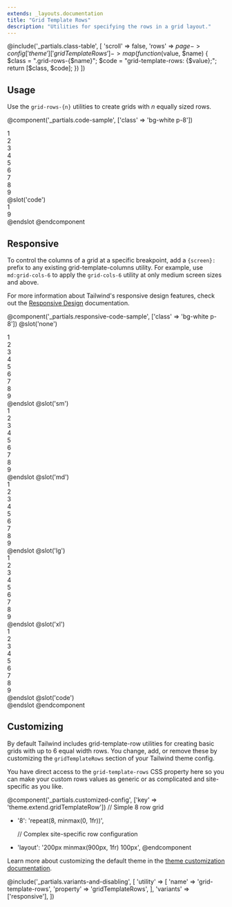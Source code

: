 ```yaml
---
extends: _layouts.documentation
title: "Grid Template Rows"
description: "Utilities for specifying the rows in a grid layout."
---
```


@include('_partials.class-table', [
  'scroll' => false,
  'rows' => $page->config['theme']['gridTemplateRows']->map(function ($value, $name) {
    $class = ".grid-rows-{$name}";
    $code = "grid-template-rows: {$value};";
    return [$class, $code];
  })
])

## Usage

Use the `grid-rows-{n}` utilities to create grids with _n_ equally sized rows.

@component('_partials.code-sample', ['class' => 'bg-white p-8'])
<div class="h-64 grid grid-rows-3 grid-flow-col gap-4">
  <div class="bg-gray-300 flex items-center justify-center">1</div>
  <div class="bg-gray-500 flex items-center justify-center">2</div>
  <div class="bg-gray-300 flex items-center justify-center">3</div>
  <div class="bg-gray-500 flex items-center justify-center">4</div>
  <div class="bg-gray-300 flex items-center justify-center">5</div>
  <div class="bg-gray-500 flex items-center justify-center">6</div>
  <div class="bg-gray-300 flex items-center justify-center">7</div>
  <div class="bg-gray-500 flex items-center justify-center">8</div>
  <div class="bg-gray-300 flex items-center justify-center">9</div>
</div>
@slot('code')
<div class="h-64 grid grid-rows-3 grid-flow-col gap-4">
  <div>1</div>
  <!-- ... -->
  <div>9</div>
</div>
@endslot
@endcomponent

## Responsive

To control the columns of a grid at a specific breakpoint, add a `{screen}:` prefix to any existing grid-template-columns utility. For example, use `md:grid-cols-6` to apply the `grid-cols-6` utility at only medium screen sizes and above.

For more information about Tailwind's responsive design features, check out the [Responsive Design](/docs/responsive-design) documentation.

@component('_partials.responsive-code-sample', ['class' => 'bg-white p-8'])
@slot('none')
<div class="h-64 grid grid-rows-2 grid-flow-col gap-4">
  <div class="bg-gray-300 flex items-center justify-center">1</div>
  <div class="bg-gray-500 flex items-center justify-center">2</div>
  <div class="bg-gray-300 flex items-center justify-center">3</div>
  <div class="bg-gray-500 flex items-center justify-center">4</div>
  <div class="bg-gray-300 flex items-center justify-center">5</div>
  <div class="bg-gray-500 flex items-center justify-center">6</div>
  <div class="bg-gray-300 flex items-center justify-center">7</div>
  <div class="bg-gray-500 flex items-center justify-center">8</div>
  <div class="bg-gray-300 flex items-center justify-center">9</div>
</div>
@endslot
@slot('sm')
<div class="h-64 grid grid-rows-3 grid-flow-col gap-4">
  <div class="bg-gray-300 flex items-center justify-center">1</div>
  <div class="bg-gray-500 flex items-center justify-center">2</div>
  <div class="bg-gray-300 flex items-center justify-center">3</div>
  <div class="bg-gray-500 flex items-center justify-center">4</div>
  <div class="bg-gray-300 flex items-center justify-center">5</div>
  <div class="bg-gray-500 flex items-center justify-center">6</div>
  <div class="bg-gray-300 flex items-center justify-center">7</div>
  <div class="bg-gray-500 flex items-center justify-center">8</div>
  <div class="bg-gray-300 flex items-center justify-center">9</div>
</div>
@endslot
@slot('md')
<div class="h-64 grid grid-rows-4 grid-flow-col gap-4">
  <div class="bg-gray-300 flex items-center justify-center">1</div>
  <div class="bg-gray-500 flex items-center justify-center">2</div>
  <div class="bg-gray-300 flex items-center justify-center">3</div>
  <div class="bg-gray-500 flex items-center justify-center">4</div>
  <div class="bg-gray-300 flex items-center justify-center">5</div>
  <div class="bg-gray-500 flex items-center justify-center">6</div>
  <div class="bg-gray-300 flex items-center justify-center">7</div>
  <div class="bg-gray-500 flex items-center justify-center">8</div>
  <div class="bg-gray-300 flex items-center justify-center">9</div>
</div>
@endslot
@slot('lg')
<div class="h-64 grid grid-rows-5 grid-flow-col gap-4">
  <div class="bg-gray-300 flex items-center justify-center">1</div>
  <div class="bg-gray-500 flex items-center justify-center">2</div>
  <div class="bg-gray-300 flex items-center justify-center">3</div>
  <div class="bg-gray-500 flex items-center justify-center">4</div>
  <div class="bg-gray-300 flex items-center justify-center">5</div>
  <div class="bg-gray-500 flex items-center justify-center">6</div>
  <div class="bg-gray-300 flex items-center justify-center">7</div>
  <div class="bg-gray-500 flex items-center justify-center">8</div>
  <div class="bg-gray-300 flex items-center justify-center">9</div>
</div>
@endslot
@slot('xl')
<div class="h-64 grid grid-rows-6 grid-flow-col gap-4">
  <div class="bg-gray-300 flex items-center justify-center">1</div>
  <div class="bg-gray-500 flex items-center justify-center">2</div>
  <div class="bg-gray-300 flex items-center justify-center">3</div>
  <div class="bg-gray-500 flex items-center justify-center">4</div>
  <div class="bg-gray-300 flex items-center justify-center">5</div>
  <div class="bg-gray-500 flex items-center justify-center">6</div>
  <div class="bg-gray-300 flex items-center justify-center">7</div>
  <div class="bg-gray-500 flex items-center justify-center">8</div>
  <div class="bg-gray-300 flex items-center justify-center">9</div>
</div>
@endslot
@slot('code')
<div class="grid grid-flow-col none:grid-rows-2 sm:grid-rows-3 md:grid-rows-4 lg:grid-rows-5 xl:grid-rows-6 ...">
  <!-- ... -->
</div>
@endslot
@endcomponent

## Customizing

By default Tailwind includes grid-template-row utilities for creating basic grids with up to 6 equal width rows. You change, add, or remove these by customizing the `gridTemplateRows` section of your Tailwind theme config.

You have direct access to the `grid-template-rows` CSS property here so you can make your custom rows values as generic or as complicated and site-specific as you like.

@component('_partials.customized-config', ['key' => 'theme.extend.gridTemplateRow'])
  // Simple 8 row grid
+ '8': 'repeat(8, minmax(0, 1fr))',

  // Complex site-specific row configuration
+ 'layout': '200px minmax(900px, 1fr) 100px',
@endcomponent

Learn more about customizing the default theme in the [theme customization documentation](/docs/theme#customizing-the-default-theme).

@include('_partials.variants-and-disabling', [
    'utility' => [
        'name' => 'grid-template-rows',
        'property' => 'gridTemplateRows',
    ],
    'variants' => ['responsive'],
])
